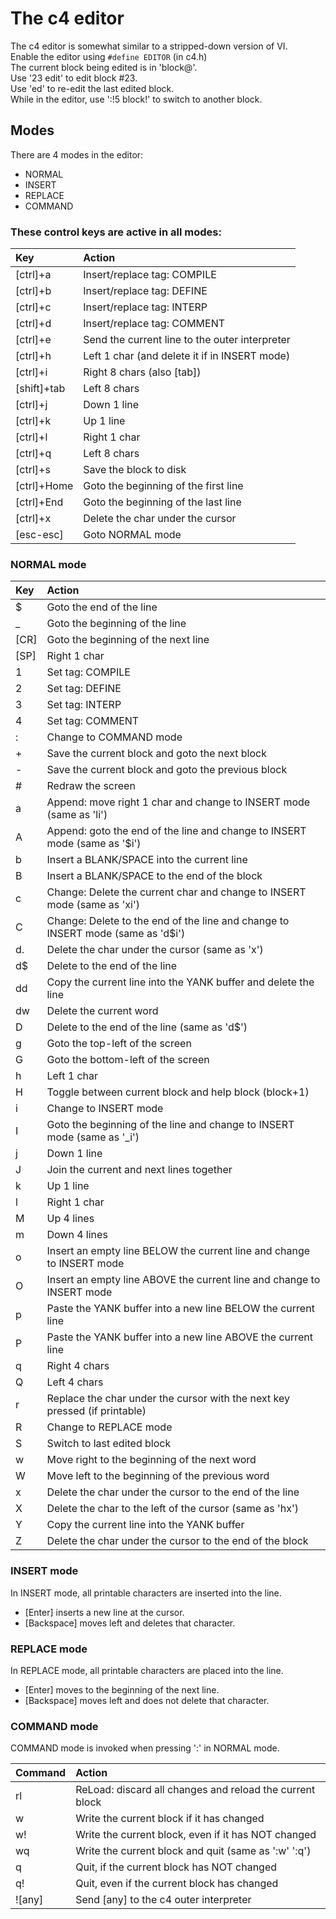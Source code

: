 # The c4 editor

The c4 editor is somewhat similar to a stripped-down version of VI. <br/>
Enable the editor using `#define EDITOR` (in c4.h) <br/>
The current block being edited is in 'block@'. <br/>
Use '23 edit' to edit block #23. <br/>
Use 'ed' to re-edit the last edited block. </br>
While in the editor, use ':!5 block!' to switch to another block. <br/>

## Modes
There are 4 modes in the editor:
- NORMAL
- INSERT
- REPLACE
- COMMAND

### These control keys are active in all modes:

| Key         | Action |
| :--         | :-- |
| [ctrl]+a    | Insert/replace tag: COMPILE |
| [ctrl]+b    | Insert/replace tag: DEFINE |
| [ctrl]+c    | Insert/replace tag: INTERP |
| [ctrl]+d    | Insert/replace tag: COMMENT |
| [ctrl]+e    | Send the current line to the outer interpreter |
| [ctrl]+h    | Left 1 char (and delete it if in INSERT mode) |
| [ctrl]+i    | Right 8 chars (also [tab]) |
| [shift]+tab | Left 8 chars |
| [ctrl]+j    | Down 1 line |
| [ctrl]+k    | Up 1 line |
| [ctrl]+l    | Right 1 char |
| [ctrl]+q    | Left 8 chars |
| [ctrl]+s    | Save the block to disk |
| [ctrl]+Home | Goto the beginning of the first line |
| [ctrl]+End  | Goto the beginning of the last line |
| [ctrl]+x    | Delete the char under the cursor |
| [esc-esc]   | Goto NORMAL mode |

### NORMAL mode

| Key  | Action|
| :--  | :-- |
| $    | Goto the end of the line |
| _    | Goto the beginning of the line |
| [CR] | Goto the beginning of the next line |
| [SP] | Right 1 char |
| 1    | Set tag: COMPILE |
| 2    | Set tag: DEFINE |
| 3    | Set tag: INTERP |
| 4    | Set tag: COMMENT |
| :    | Change to COMMAND mode |
| +    | Save the current block and goto the next block |
| -    | Save the current block and goto the previous block |
| #    | Redraw the screen |
| a    | Append: move right 1 char and change to INSERT mode (same as 'li') |
| A    | Append: goto the end of the line and change to INSERT mode  (same as '$i') |
| b    | Insert a BLANK/SPACE into the current line |
| B    | Insert a BLANK/SPACE to the end of the block |
| c    | Change: Delete the current char and change to INSERT mode (same as 'xi') |
| C    | Change: Delete to the end of the line and change to INSERT mode (same as 'd$i') |
| d.   | Delete the char under the cursor (same as 'x') |
| d$   | Delete to the end of the line |
| dd   | Copy the current line into the YANK buffer and delete the line |
| dw   | Delete the current word |
| D    | Delete to the end of the line (same as 'd$') |
| g    | Goto the top-left of the screen |
| G    | Goto the bottom-left of the screen |
| h    | Left 1 char |
| H    | Toggle between current block and help block (block+1) |
| i    | Change to INSERT mode |
| I    | Goto the beginning of the line and change to INSERT mode (same as '_i') |
| j    | Down 1 line |
| J    | Join the current and next lines together |
| k    | Up 1 line |
| l    | Right 1 char |
| M    | Up 4 lines |
| m    | Down 4 lines |
| o    | Insert an empty line BELOW the current line and change to INSERT mode |
| O    | Insert an empty line ABOVE the current line and change to INSERT mode |
| p    | Paste the YANK buffer into a new line BELOW the current line |
| P    | Paste the YANK buffer into a new line ABOVE the current line |
| q    | Right 4 chars |
| Q    | Left 4 chars |
| r    | Replace the char under the cursor with the next key pressed (if printable) |
| R    | Change to REPLACE mode |
| S    | Switch to last edited block |
| w    | Move right to the beginning of the next word |
| W    | Move left to the beginning of the previous word |
| x    | Delete the char under the cursor to the end of the line |
| X    | Delete the char to the left of the cursor (same as 'hx') |
| Y    | Copy the current line into the YANK buffer |
| Z    | Delete the char under the cursor to the end of the block |

### INSERT mode

In INSERT mode, all printable characters are inserted into the line.
- [Enter] inserts a new line at the cursor.
- [Backspace] moves left and deletes that character.

### REPLACE mode

In REPLACE mode, all printable characters are placed into the line.
- [Enter] moves to the beginning of the next line.
- [Backspace] moves left and does not delete that character.

### COMMAND mode

COMMAND mode is invoked when pressing ':' in NORMAL mode.

| Command | Action|
| :--     | :-- |
| rl      | ReLoad: discard all changes and reload the current block |
| w       | Write the current block if it has changed |
| w!      | Write the current block, even if it has NOT changed |
| wq      | Write the current block and quit (same as ':w' ':q') |
| q       | Quit, if the current block has NOT changed |
| q!      | Quit, even if the current block has changed |
| ![any]  | Send [any] to the c4 outer interpreter |
